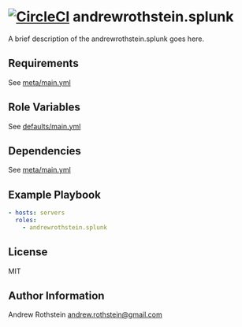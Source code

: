 [![CircleCI](https://circleci.com/gh/andrewrothstein/ansible-splunk.svg?style=svg)](https://circleci.com/gh/andrewrothstein/ansible-splunk)
andrewrothstein.splunk
=========

A brief description of the andrewrothstein.splunk goes here.

Requirements
------------

See [meta/main.yml](meta/main.yml)

Role Variables
--------------

See [defaults/main.yml](defaults/main.yml)

Dependencies
------------

See [meta/main.yml](meta/main.yml)

Example Playbook
----------------

```yml
- hosts: servers
  roles:
    - andrewrothstein.splunk
```

License
-------

MIT

Author Information
------------------

Andrew Rothstein <andrew.rothstein@gmail.com>
